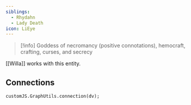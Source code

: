 ```yaml
---
siblings:
  - Rhydahn
  - Lady Death
icon: LiEye
---
```

> [!info] Goddess of necromancy (positive connotations), hemocraft, crafting, curses, and secrecy

[[Willa]] works with this entity.

## Connections

```dataviewjs
customJS.GraphUtils.connection(dv);
```
